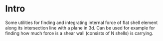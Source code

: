 ﻿# Intro
Some utilities for finding and integrating internal force of flat shell element along its intersection line with a plane in 3d.
Can be used for example for finding how much force is a shear wall (consists of N shells) is carrying.

